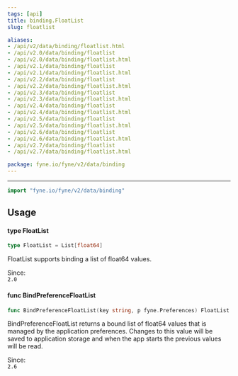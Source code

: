 ```yaml
---
tags: [api]
title: binding.FloatList
slug: floatlist

aliases:
- /api/v2/data/binding/floatlist.html
- /api/v2.0/data/binding/floatlist
- /api/v2.0/data/binding/floatlist.html
- /api/v2.1/data/binding/floatlist
- /api/v2.1/data/binding/floatlist.html
- /api/v2.2/data/binding/floatlist
- /api/v2.2/data/binding/floatlist.html
- /api/v2.3/data/binding/floatlist
- /api/v2.3/data/binding/floatlist.html
- /api/v2.4/data/binding/floatlist
- /api/v2.4/data/binding/floatlist.html
- /api/v2.5/data/binding/floatlist
- /api/v2.5/data/binding/floatlist.html
- /api/v2.6/data/binding/floatlist
- /api/v2.6/data/binding/floatlist.html
- /api/v2.7/data/binding/floatlist
- /api/v2.7/data/binding/floatlist.html

package: fyne.io/fyne/v2/data/binding
---
```



---
```go
import "fyne.io/fyne/v2/data/binding"
```

## Usage

#### type FloatList

```go
type FloatList = List[float64]
```

FloatList supports binding a list of float64 values.


<div class="since">Since: <code>
2.0</code></div>

#### func  BindPreferenceFloatList

```go
func BindPreferenceFloatList(key string, p fyne.Preferences) FloatList
```
BindPreferenceFloatList returns a bound list of float64 values that is managed by the application preferences. Changes to this value will be saved to application storage and when the app starts the previous values will be read.


<div class="since">Since: <code>
2.6</code></div>
